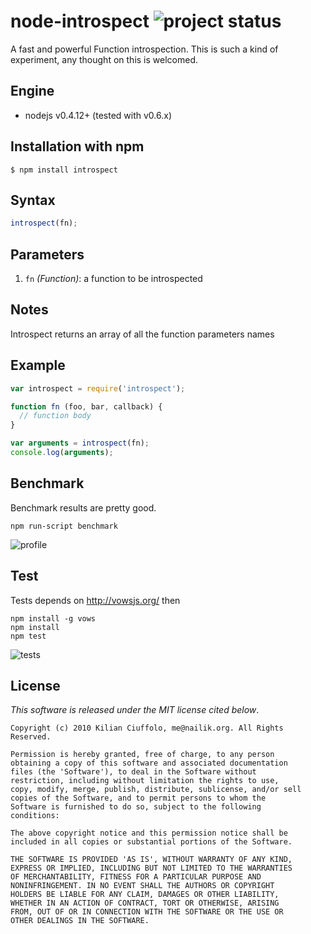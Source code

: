 # node-introspect ![project status](http://dl.dropbox.com/u/2208502/maintained.png)

A fast and powerful Function introspection. This is such a kind of experiment, any thought on this is welcomed.

## Engine

- nodejs v0.4.12+ (tested with v0.6.x)

## Installation with npm

    $ npm install introspect

## Syntax

```javascript
introspect(fn);
```

## Parameters

1. `fn` _(Function)_: a function to be introspected

## Notes

Introspect returns an array of all the function parameters names

## Example

```javascript
var introspect = require('introspect');

function fn (foo, bar, callback) {
  // function body
}

var arguments = introspect(fn);
console.log(arguments);
```

## Benchmark

Benchmark results are pretty good.

    npm run-script benchmark

![profile](http://f.cl.ly/items/2L2G183k1Z071C3a3E3x/introspect_v0.0.1.png)

## Test

Tests depends on http://vowsjs.org/ then

    npm install -g vows
    npm install
    npm test

![tests](http://f.cl.ly/items/2G2V0M3A1C423q1v1E3V/introspect_v0.0.1.png)

## License

_This software is released under the MIT license cited below_.

    Copyright (c) 2010 Kilian Ciuffolo, me@nailik.org. All Rights Reserved.

    Permission is hereby granted, free of charge, to any person
    obtaining a copy of this software and associated documentation
    files (the 'Software'), to deal in the Software without
    restriction, including without limitation the rights to use,
    copy, modify, merge, publish, distribute, sublicense, and/or sell
    copies of the Software, and to permit persons to whom the
    Software is furnished to do so, subject to the following
    conditions:
    
    The above copyright notice and this permission notice shall be
    included in all copies or substantial portions of the Software.
    
    THE SOFTWARE IS PROVIDED 'AS IS', WITHOUT WARRANTY OF ANY KIND,
    EXPRESS OR IMPLIED, INCLUDING BUT NOT LIMITED TO THE WARRANTIES
    OF MERCHANTABILITY, FITNESS FOR A PARTICULAR PURPOSE AND
    NONINFRINGEMENT. IN NO EVENT SHALL THE AUTHORS OR COPYRIGHT
    HOLDERS BE LIABLE FOR ANY CLAIM, DAMAGES OR OTHER LIABILITY,
    WHETHER IN AN ACTION OF CONTRACT, TORT OR OTHERWISE, ARISING
    FROM, OUT OF OR IN CONNECTION WITH THE SOFTWARE OR THE USE OR
    OTHER DEALINGS IN THE SOFTWARE.
